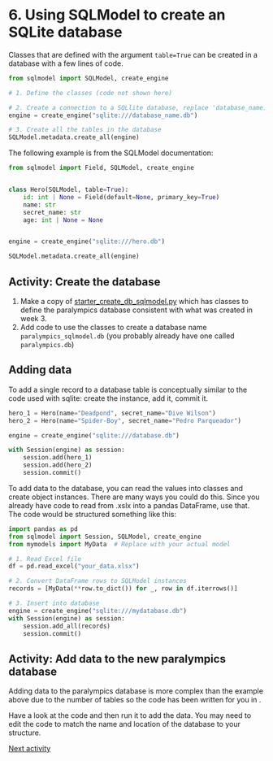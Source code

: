 # 6. Using SQLModel to create an SQLite database

Classes that are defined with the argument `table=True` can be created in a database with a few lines of code.

```python
from sqlmodel import SQLModel, create_engine

# 1. Define the classes (code not shown here)

# 2. Create a connection to a SQLlite database, replace 'database_name.db' with path to the database and its name
engine = create_engine("sqlite:///database_name.db")

# 3. Create all the tables in the database
SQLModel.metadata.create_all(engine)
```

The following example is from the SQLModel documentation:

```python
from sqlmodel import Field, SQLModel, create_engine


class Hero(SQLModel, table=True):
    id: int | None = Field(default=None, primary_key=True)
    name: str
    secret_name: str
    age: int | None = None


engine = create_engine("sqlite:///hero.db")

SQLModel.metadata.create_all(engine)
```

## Activity: Create the database

1. Make a copy of [starter_create_db_sqlmodel.py](../../src/activities/starter/starter_create_db_sqlmodel.py) which
   has classes to define the paralympics database consistent with
   what was created in week 3.
2. Add code to use the classes to create a database name `paralympics_sqlmodel.db` (you probably already have one called
   `paralympics.db`)

## Adding data

To add a single record to a database table is conceptually similar to the code used with sqlite: create the instance,
add it, commit it.

```python
hero_1 = Hero(name="Deadpond", secret_name="Dive Wilson")
hero_2 = Hero(name="Spider-Boy", secret_name="Pedro Parqueador")

engine = create_engine("sqlite:///database.db")

with Session(engine) as session:
    session.add(hero_1)
    session.add(hero_2)
    session.commit()
```

To add data to the database, you can read the values into classes and create object instances. There are many ways you
could do this. Since you already have code to read from .xslx into a pandas DataFrame, use that. The code would be
structured something like this:

```python
import pandas as pd
from sqlmodel import Session, SQLModel, create_engine
from mymodels import MyData  # Replace with your actual model

# 1. Read Excel file
df = pd.read_excel("your_data.xlsx")

# 2. Convert DataFrame rows to SQLModel instances
records = [MyData(**row.to_dict()) for _, row in df.iterrows()]

# 3. Insert into database
engine = create_engine("sqlite:///mydatabase.db")
with Session(engine) as session:
    session.add_all(records)
    session.commit()
```

## Activity: Add data to the new paralympics database

Adding data to the paralympics database is more complex than the example above due to the number of tables so the code
has been written for you in .

Have a look at the code and then run it to add the data. You may need to edit the code to match the name and location of
the database to your structure.

[Next activity](5-07-summary.md)
